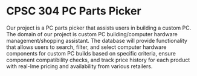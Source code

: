 # CPSC 304 PC Parts Picker

Our project is a PC parts picker that assists users in building a custom PC. The domain of our project is custom PC building/computer hardware management/shopping assistant. The database will provide functionality that allows users to search, filter, and select computer hardware components for custom PC builds based on specific criteria, ensure component compatibility checks, and track price history for each product with real-Ime pricing and availability from various retailers.
